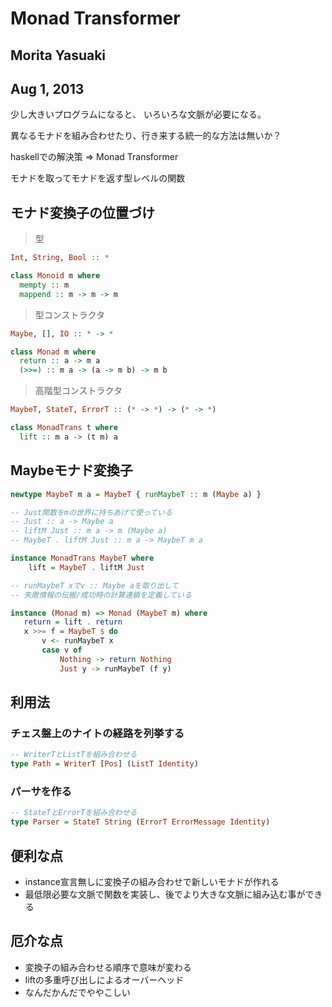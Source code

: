 # Monad Transformer
## Morita Yasuaki
## Aug 1, 2013

少し大きいプログラムになると、
いろいろな文脈が必要になる。

異なるモナドを組み合わせたり、行き来する統一的な方法は無いか？

haskellでの解決策 => Monad Transformer

モナドを取ってモナドを返す型レベルの関数

## モナド変換子の位置づけ

> 型

```haskell
Int, String, Bool :: *

class Monoid m where
  mempty :: m
  mappend :: m -> m -> m
```

> 型コンストラクタ

```haskell
Maybe, [], IO :: * -> *

class Monad m where
  return :: a -> m a
  (>>=) :: m a -> (a -> m b) -> m b
```

> 高階型コンストラクタ

```haskell
MaybeT, StateT, ErrorT :: (* -> *) -> (* -> *)

class MonadTrans t where
  lift :: m a -> (t m) a
```

## Maybeモナド変換子

```haskell
newtype MaybeT m a = MaybeT { runMaybeT :: m (Maybe a) }

-- Just関数をmの世界に持ちあげて使っている
-- Just :: a -> Maybe a
-- liftM Just :: m a -> m (Maybe a)
-- MaybeT . liftM Just :: m a -> MaybeT m a

instance MonadTrans MaybeT where
    lift = MaybeT . liftM Just

-- runMaybeT xでv :: Maybe aを取り出して
-- 失敗情報の伝搬/成功時の計算連鎖を定義している

instance (Monad m) => Monad (MaybeT m) where
   return = lift . return  
   x >>= f = MaybeT $ do
       v <- runMaybeT x
       case v of
           Nothing -> return Nothing
           Just y -> runMaybeT (f y)
```

## 利用法

### チェス盤上のナイトの経路を列挙する

```haskell 
-- WriterTとListTを組み合わせる
type Path = WriterT [Pos] (ListT Identity)
```

### パーサを作る

```haskell 
-- StateTとErrorTを組み合わせる
type Parser = StateT String (ErrorT ErrorMessage Identity)
```

## 便利な点

- instance宣言無しに変換子の組み合わせで新しいモナドが作れる
- 最低限必要な文脈で関数を実装し、後でより大きな文脈に組み込む事ができる

## 厄介な点

- 変換子の組み合わせる順序で意味が変わる
- liftの多重呼び出しによるオーバーヘッド
- なんだかんだでややこしい
